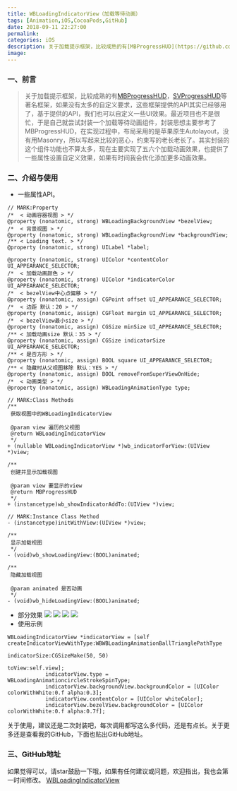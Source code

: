 ```yaml
---
title: WBLoadingIndicatorView（加载等待动画）
tags: [Animation,iOS,CocoaPods,GitHub]
date: 2018-09-11 22:27:00
permalink:
categories: iOS
description: 关于加载提示框架，比较成熟的有[MBProgressHUD](https://github.com/jdg/MBProgressHUD)，[SVProgressHUD](https://github.com/SVProgressHUD/SVProgressHUD)等著名框架，如果没有太多的自定义要求，这些框架提供的API其实已经够用了，基于提供的API，我们也可以自定义一些UI效果。最近项目也不是很忙，于是自己就尝试封装一个加载等待动画组件，封装思想主要参考了MBProgressHUD，在实现过程中，布局采用的是苹果原生Autolayout，没有用Masonry，所以写起来比较的恶心，约束写的老长老长了。其实封装的这个组件功能也不算太多，现在主要实现了五六个加载动画效果，也提供了一些属性设置自定义效果，如果有时间我会优化添加更多动画效果。
image:
---
```

<p class="description"></p>

<!-- more -->

### 一、前言
> 关于加载提示框架，比较成熟的有[MBProgressHUD](https://github.com/jdg/MBProgressHUD)，[SVProgressHUD](https://github.com/SVProgressHUD/SVProgressHUD)等著名框架，如果没有太多的自定义要求，这些框架提供的API其实已经够用了，基于提供的API，我们也可以自定义一些UI效果。最近项目也不是很忙，于是自己就尝试封装一个加载等待动画组件，封装思想主要参考了MBProgressHUD，在实现过程中，布局采用的是苹果原生Autolayout，没有用Masonry，所以写起来比较的恶心，约束写的老长老长了。其实封装的这个组件功能也不算太多，现在主要实现了五六个加载动画效果，也提供了一些属性设置自定义效果，如果有时间我会优化添加更多动画效果。

### 二、介绍与使用
- 一些属性API。
```
// MARK:Property
/*  < 动画容器视图 > */
@property (nonatomic, strong) WBLoadingBackgroundView *bezelView;
/*  < 背景视图 > */
@property (nonatomic, strong) WBLoadingBackgroundView *backgroundView;
/** < Loading text. > */
@property (nonatomic, strong) UILabel *label;

@property (nonatomic, strong) UIColor *contentColor UI_APPEARANCE_SELECTOR;
/*  < 加载动画颜色 > */
@property (nonatomic, strong) UIColor *indicatorColor UI_APPEARANCE_SELECTOR;
/*  < bezelView中心点偏移 > */
@property (nonatomic, assign) CGPoint offset UI_APPEARANCE_SELECTOR;
/*  < 边距 默认：20 > */
@property (nonatomic, assign) CGFloat margin UI_APPEARANCE_SELECTOR;
/*  < bezelView最小size > */
@property (nonatomic, assign) CGSize minSize UI_APPEARANCE_SELECTOR;
/** < 加载动画size 默认：35 > */
@property (nonatomic, assign) CGSize indicatorSize UI_APPEARANCE_SELECTOR;
/** < 是否方形 > */
@property (nonatomic, assign) BOOL square UI_APPEARANCE_SELECTOR;
/** < 隐藏时从父视图移除 默认：YES > */
@property (nonatomic, assign) BOOL removeFromSuperViewOnHide;
/*  < 动画类型 > */
@property (nonatomic, assign) WBLoadingAnimationType type;

// MARK:Class Methods
/**
 获取视图中的WBLoadingIndicatorView

 @param view 遍历的父视图
 @return WBLoadingIndicatorView
 */
+ (nullable WBLoadingIndicatorView *)wb_indicatorForView:(UIView *)view;

/**
 创建并显示加载视图

 @param view 要显示的view
 @return MBProgressHUD
 */
+ (instancetype)wb_showIndicatorAddTo:(UIView *)view;

// MARK:Instance Class Method
- (instancetype)initWithView:(UIView *)view;

/**
 显示加载视图
 */
- (void)wb_showLoadingView:(BOOL)animated;

/**
 隐藏加载视图

 @param animated 是否动画
 */
- (void)wb_hideLoadingView:(BOOL)animated;
```
- 部分效果
![](https://ws2.sinaimg.cn/large/0069RVTdly1fv5vfzum5xg308p0i2aak.gif)
![](https://ws4.sinaimg.cn/large/0069RVTdly1fv5vhwysnfg308p0i2dgd.gif)
![](https://ws4.sinaimg.cn/large/0069RVTdly1fv5vw05y8cg308p0i2wf5.gif)
![](https://ws1.sinaimg.cn/large/0069RVTdly1fv5vwliqtyg308p0i276d.gif)
- 使用示例
```
WBLoadingIndicatorView *indicatorView = [self createIndicatorViewWithType:WBWBLoadingAnimationBallTrianglePathType
                                                                        indicatorSize:CGSizeMake(50, 50)
                                                                               toView:self.view];
            indicatorView.type = WBLoadingAnimationcircleStrokeSpinType;
            indicatorView.backgroundView.backgroundColor = [UIColor colorWithWhite:0.f alpha:0.3];
            indicatorView.contentColor = [UIColor whiteColor];
            indicatorView.bezelView.backgroundColor = [UIColor colorWithWhite:0.f alpha:0.7f];
```
关于使用，建议还是二次封装吧，每次调用都写这么多代码，还是有点长。关于更多还是查看我的GitHub，下面也贴出GitHub地址。
### 三、GitHub地址
如果觉得可以，请star鼓励一下哦，如果有任何建议或问题，欢迎指出，我也会第一时间修改。
[WBLoadingIndicatorView](https://github.com/wenmobo/WBLoadingIndicatorView)






